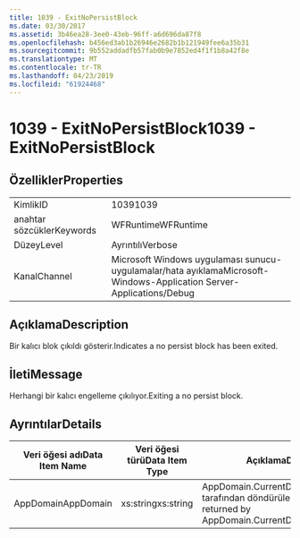```yaml
---
title: 1039 - ExitNoPersistBlock
ms.date: 03/30/2017
ms.assetid: 3b46ea28-3ee0-43eb-96ff-a6d696da87f8
ms.openlocfilehash: b456ed3ab1b26946e2682b1b121949fee6a35b31
ms.sourcegitcommit: 9b552addadfb57fab0b9e7852ed4f1f1b8a42f8e
ms.translationtype: MT
ms.contentlocale: tr-TR
ms.lasthandoff: 04/23/2019
ms.locfileid: "61924468"
---
```

# <a name="1039---exitnopersistblock"></a><span data-ttu-id="68556-102">1039 - ExitNoPersistBlock</span><span class="sxs-lookup"><span data-stu-id="68556-102">1039 - ExitNoPersistBlock</span></span>
## <a name="properties"></a><span data-ttu-id="68556-103">Özellikler</span><span class="sxs-lookup"><span data-stu-id="68556-103">Properties</span></span>  
  
|||  
|-|-|  
|<span data-ttu-id="68556-104">Kimlik</span><span class="sxs-lookup"><span data-stu-id="68556-104">ID</span></span>|<span data-ttu-id="68556-105">1039</span><span class="sxs-lookup"><span data-stu-id="68556-105">1039</span></span>|  
|<span data-ttu-id="68556-106">anahtar sözcükler</span><span class="sxs-lookup"><span data-stu-id="68556-106">Keywords</span></span>|<span data-ttu-id="68556-107">WFRuntime</span><span class="sxs-lookup"><span data-stu-id="68556-107">WFRuntime</span></span>|  
|<span data-ttu-id="68556-108">Düzey</span><span class="sxs-lookup"><span data-stu-id="68556-108">Level</span></span>|<span data-ttu-id="68556-109">Ayrıntılı</span><span class="sxs-lookup"><span data-stu-id="68556-109">Verbose</span></span>|  
|<span data-ttu-id="68556-110">Kanal</span><span class="sxs-lookup"><span data-stu-id="68556-110">Channel</span></span>|<span data-ttu-id="68556-111">Microsoft Windows uygulaması sunucu-uygulamalar/hata ayıklama</span><span class="sxs-lookup"><span data-stu-id="68556-111">Microsoft-Windows-Application Server-Applications/Debug</span></span>|  
  
## <a name="description"></a><span data-ttu-id="68556-112">Açıklama</span><span class="sxs-lookup"><span data-stu-id="68556-112">Description</span></span>  
 <span data-ttu-id="68556-113">Bir kalıcı blok çıkıldı gösterir.</span><span class="sxs-lookup"><span data-stu-id="68556-113">Indicates a no persist block has been exited.</span></span>  
  
## <a name="message"></a><span data-ttu-id="68556-114">İleti</span><span class="sxs-lookup"><span data-stu-id="68556-114">Message</span></span>  
 <span data-ttu-id="68556-115">Herhangi bir kalıcı engelleme çıkılıyor.</span><span class="sxs-lookup"><span data-stu-id="68556-115">Exiting a no persist block.</span></span>  
  
## <a name="details"></a><span data-ttu-id="68556-116">Ayrıntılar</span><span class="sxs-lookup"><span data-stu-id="68556-116">Details</span></span>  
  
|<span data-ttu-id="68556-117">Veri öğesi adı</span><span class="sxs-lookup"><span data-stu-id="68556-117">Data Item Name</span></span>|<span data-ttu-id="68556-118">Veri öğesi türü</span><span class="sxs-lookup"><span data-stu-id="68556-118">Data Item Type</span></span>|<span data-ttu-id="68556-119">Açıklama</span><span class="sxs-lookup"><span data-stu-id="68556-119">Description</span></span>|  
|--------------------|--------------------|-----------------|  
|<span data-ttu-id="68556-120">AppDomain</span><span class="sxs-lookup"><span data-stu-id="68556-120">AppDomain</span></span>|<span data-ttu-id="68556-121">xs:string</span><span class="sxs-lookup"><span data-stu-id="68556-121">xs:string</span></span>|<span data-ttu-id="68556-122">AppDomain.CurrentDomain.FriendlyName tarafından döndürülen dize.</span><span class="sxs-lookup"><span data-stu-id="68556-122">The string returned by AppDomain.CurrentDomain.FriendlyName.</span></span>|
